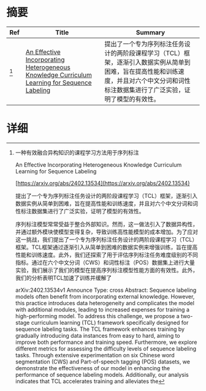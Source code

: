 # 摘要

| Ref | Title | Summary |
| --- | --- | --- |
| [^1] | [An Effective Incorporating Heterogeneous Knowledge Curriculum Learning for Sequence Labeling](https://arxiv.org/abs/2402.13534) | 提出了一个专为序列标注任务设计的两阶段课程学习（TCL）框架，逐渐引入数据实例从简单到困难，旨在提高性能和训练速度，并且对六个中文分词和词性标注数据集进行了广泛实验，证明了模型的有效性。 |

# 详细

[^1]: 一种有效融合异构知识的课程学习方法用于序列标注

    An Effective Incorporating Heterogeneous Knowledge Curriculum Learning for Sequence Labeling

    [https://arxiv.org/abs/2402.13534](https://arxiv.org/abs/2402.13534)

    提出了一个专为序列标注任务设计的两阶段课程学习（TCL）框架，逐渐引入数据实例从简单到困难，旨在提高性能和训练速度，并且对六个中文分词和词性标注数据集进行了广泛实验，证明了模型的有效性。

    

    序列标注模型常常受益于整合外部知识。然而，这一做法引入了数据异构性，并通过额外模块使模型变得复杂，导致训练高性能模型的成本增加。为了应对这一挑战，我们提出了一个专为序列标注任务设计的两阶段课程学习（TCL）框架。TCL框架通过逐渐引入从简单到困难的数据实例来增强训练，旨在提高性能和训练速度。此外，我们还探索了用于评估序列标注任务难度级别的不同指标。通过在六个中文分词（CWS）和词性标注（POS）数据集上进行大量实验，我们展示了我们的模型在提高序列标注模型性能方面的有效性。此外，我们的分析表明TCL加速了训练并缓解了

    arXiv:2402.13534v1 Announce Type: cross  Abstract: Sequence labeling models often benefit from incorporating external knowledge. However, this practice introduces data heterogeneity and complicates the model with additional modules, leading to increased expenses for training a high-performing model. To address this challenge, we propose a two-stage curriculum learning (TCL) framework specifically designed for sequence labeling tasks. The TCL framework enhances training by gradually introducing data instances from easy to hard, aiming to improve both performance and training speed. Furthermore, we explore different metrics for assessing the difficulty levels of sequence labeling tasks. Through extensive experimentation on six Chinese word segmentation (CWS) and Part-of-speech tagging (POS) datasets, we demonstrate the effectiveness of our model in enhancing the performance of sequence labeling models. Additionally, our analysis indicates that TCL accelerates training and alleviates the 
    

